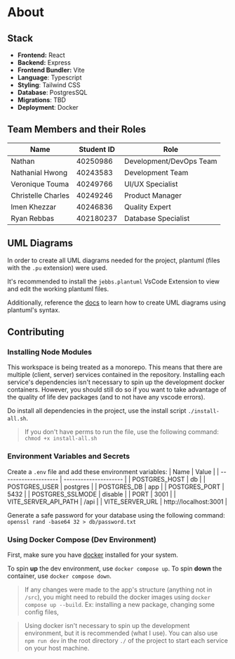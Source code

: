 # About

## Stack
- **Frontend:** React
- **Backend:** Express
- **Frontend Bundler:** Vite
- **Language**: Typescript
- **Styling**: Tailwind CSS
- **Database**: PostgresSQL
- **Migrations**: TBD
- **Deployment**: Docker 

## Team Members and their Roles

| Name               | Student ID | Role                    |
| ------------------ | ---------- | ----------------------- |
| Nathan             | 40250986   | Development/DevOps Team |
| Nathanial Hwong    | 40243583   | Development Team        |
| Veronique Touma    | 40249766   | UI/UX Specialist        |
| Christelle Charles | 40249246   | Product Manager         |
| Imen Khezzar       | 40246836   | Quality Expert          |
| Ryan Rebbas        | 402180237  | Database Specialist     |

## UML Diagrams
In order to create all UML diagrams needed for the project, plantuml (files with the `.pu` extension) were used.

It's recommended to install the `jebbs.plantuml` VsCode Extension to view and edit the working plantuml files.

Additionally, reference the [docs](https://plantuml.com/) to learn how to create UML diagrams using plantuml's syntax.

## Contributing

### Installing Node Modules

This workspace is being treated as a monorepo. This means that there are multiple (client, server) services contained in the repository. Installing each service's dependencies isn't necessary to spin up the development docker containers. However, you should still do so if you want to take advantage of the quality of life dev packages (and to not have any vscode errors).

Do install all dependencies in the project, use the install script `./install-all.sh`.

> If you don't have perms to run the file, use the following command:  `chmod +x install-all.sh`

### Environment Variables and Secrets

Create a `.env` file and add these environment variables:
| Name                 | Value                 |
| -------------------- | --------------------- |
| POSTGRES_HOST        | db                    |
| POSTGRES_USER        | postgres              |
| POSTGRES_DB          | app                   |
| POSTGRES_PORT        | 5432                  |
| POSTGRES_SSLMODE     | disable               |
| PORT                 | 3001                  |
| VITE_SERVER_API_PATH | /api                  |
| VITE_SERVER_URL      | http://localhost:3001 |

Generate a safe password for your database using the following command:  `openssl rand -base64 32 > db/password.txt`

### Using Docker Compose (Dev Environment)

First, make sure you have [docker](https://docs.docker.com/engine/install/) installed for your system.

To spin **up** the dev environment, use `docker compose up`.
To spin **down** the container, use `docker compose down`. 

> If any changes were made to the app's structure (anything not in `/src`), you might need to rebuild the docker images using `docker compose up --build`. Ex: installing a new package, changing some config files, 

> Using docker isn't necessary to spin up the development environment, but it is recommended (what I use). You can also use `npm run dev` in the root directory `./` of the project to start each service on your host machine.
